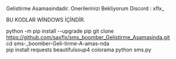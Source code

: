 Gelistirme Asamasindadir. Onerilerinizi Bekliyorum Discord : xflx_  

BU KODLAR WİNDOWS İÇİNDİR.

python -m pip install --upgrade pip
git clone https://github.com/saxflx/sms_boomber_Gelistirme_Asamasinda.git    
cd sms-_boomber-Geli-tirme-A-amas-nda  
pip install requests beautifulsoup4 colorama
python sms.py
